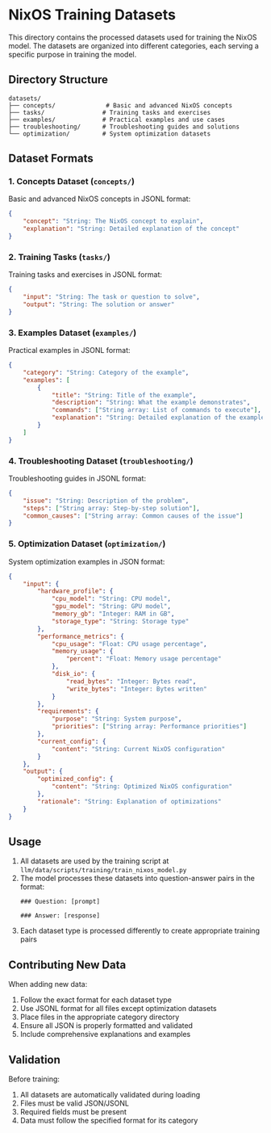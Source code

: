 # NixOS Training Datasets

This directory contains the processed datasets used for training the NixOS model. The datasets are organized into different categories, each serving a specific purpose in training the model.

## Directory Structure

```
datasets/
├── concepts/              # Basic and advanced NixOS concepts
├── tasks/                # Training tasks and exercises
├── examples/             # Practical examples and use cases
├── troubleshooting/      # Troubleshooting guides and solutions
└── optimization/         # System optimization datasets
```

## Dataset Formats

### 1. Concepts Dataset (`concepts/`)
Basic and advanced NixOS concepts in JSONL format:
```json
{
    "concept": "String: The NixOS concept to explain",
    "explanation": "String: Detailed explanation of the concept"
}
```

### 2. Training Tasks (`tasks/`)
Training tasks and exercises in JSONL format:
```json
{
    "input": "String: The task or question to solve",
    "output": "String: The solution or answer"
}
```

### 3. Examples Dataset (`examples/`)
Practical examples in JSONL format:
```json
{
    "category": "String: Category of the example",
    "examples": [
        {
            "title": "String: Title of the example",
            "description": "String: What the example demonstrates",
            "commands": ["String array: List of commands to execute"],
            "explanation": "String: Detailed explanation of the example"
        }
    ]
}
```

### 4. Troubleshooting Dataset (`troubleshooting/`)
Troubleshooting guides in JSONL format:
```json
{
    "issue": "String: Description of the problem",
    "steps": ["String array: Step-by-step solution"],
    "common_causes": ["String array: Common causes of the issue"]
}
```

### 5. Optimization Dataset (`optimization/`)
System optimization examples in JSON format:
```json
{
    "input": {
        "hardware_profile": {
            "cpu_model": "String: CPU model",
            "gpu_model": "String: GPU model",
            "memory_gb": "Integer: RAM in GB",
            "storage_type": "String: Storage type"
        },
        "performance_metrics": {
            "cpu_usage": "Float: CPU usage percentage",
            "memory_usage": {
                "percent": "Float: Memory usage percentage"
            },
            "disk_io": {
                "read_bytes": "Integer: Bytes read",
                "write_bytes": "Integer: Bytes written"
            }
        },
        "requirements": {
            "purpose": "String: System purpose",
            "priorities": ["String array: Performance priorities"]
        },
        "current_config": {
            "content": "String: Current NixOS configuration"
        }
    },
    "output": {
        "optimized_config": {
            "content": "String: Optimized NixOS configuration"
        },
        "rationale": "String: Explanation of optimizations"
    }
}
```

## Usage

1. All datasets are used by the training script at `llm/data/scripts/training/train_nixos_model.py`
2. The model processes these datasets into question-answer pairs in the format:
   ```
   ### Question: [prompt]

   ### Answer: [response]
   ```
3. Each dataset type is processed differently to create appropriate training pairs

## Contributing New Data

When adding new data:
1. Follow the exact format for each dataset type
2. Use JSONL format for all files except optimization datasets
3. Place files in the appropriate category directory
4. Ensure all JSON is properly formatted and validated
5. Include comprehensive explanations and examples

## Validation

Before training:
1. All datasets are automatically validated during loading
2. Files must be valid JSON/JSONL
3. Required fields must be present
4. Data must follow the specified format for its category